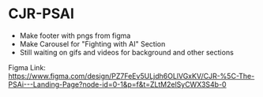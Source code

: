 # CJR-PSAI

* Make footer with pngs from figma
* Make Carousel for "Fighting with AI" Section
* Still waiting on gifs and videos for background and other sections

Figma Link: https://www.figma.com/design/PZ7FeEv5ULjdh6OLlVGxKV/CJR-%5C-The-PSAi---Landing-Page?node-id=0-1&p=f&t=ZLtM2elSyCWX3S4b-0